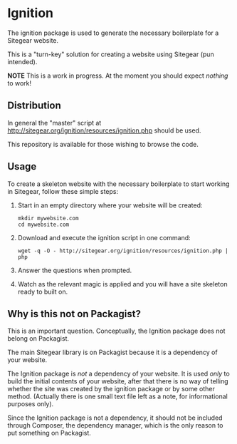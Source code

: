 # Ignition

The ignition package is used to generate the necessary boilerplate for a Sitegear website.

This is a "turn-key" solution for creating a website using Sitegear (pun intended).

**NOTE** This is a work in progress.  At the moment you should expect _nothing_ to work!

## Distribution

In general the "master" script at http://sitegear.org/ignition/resources/ignition.php should be used.

This repository is available for those wishing to browse the code.

## Usage

To create a skeleton website with the necessary boilerplate to start working in Sitegear, follow these simple steps:

 1. Start in an empty directory where your website will be created:

        mkdir mywebsite.com
        cd mywebsite.com

 2. Download and execute the ignition script in one command:

        wget -q -O - http://sitegear.org/ignition/resources/ignition.php | php

 3. Answer the questions when prompted.

 4. Watch as the relevant magic is applied and you will have a site skeleton ready to built on.

## Why is this not on Packagist?

This is an important question.  Conceptually, the Ignition package does not belong on Packagist.

The main Sitegear library is on Packagist because it is a dependency of your website.

The Ignition package is _not_ a dependency of your website.  It is used _only_ to build the initial contents of your
website, after that there is no way of telling whether the site was created by the ignition package or by some other
method.  (Actually there is one small text file left as a note, for informational purposes only).

Since the Ignition package is not a dependency, it should not be included through Composer, the dependency manager,
which is the only reason to put something on Packagist.
